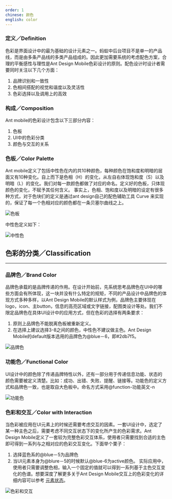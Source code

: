 ```yaml
---
order: 1
chinese: 颜色
english: color
---
```


### 定义／Definition 

色彩是界面设计中的最为基础的设计元素之一。蚂蚁中后台项目不是单一的产品线，而是由多条产品线的多类产品组成的。因此更加需要系统的考虑配色方案，合理的平衡感性与理性是Ant Design Mobile色彩设计的原则。配色设计时设计者需要同时关注以下几个方面：

1. 品牌识别和一致性 
2. 色相间搭配的视觉和谐度以及灵活性 
3. 色彩选择以及调用上的高效 


### 构成／Composition 

Ant mobile的色彩设计包含以下三部分内容：
1. 色板
2. UI中的色彩分类
3. 颜色与交互的关系


### 色板／Color Palette 

Ant mobile定义了包括中性色在内的共10种颜色，每种颜色在饱和度和明暗的层面又有10种变化。自上而下是色相（H）的变化，从左自右体现饱和度（S）以及明暗（L）的变化。我们对每一款颜色都做了对应的命名。定义好的色板，只体现颜色的变化，不赋予其任何含义。
事实上，色相、饱和度以及明暗的设定有很多种方式，对于色块们的定义是通过ant design自己的配色辅助工具 Curve 来实现的，保证了每一个色相对应的颜色都在一条贝塞尔曲线之上。

![色板](https://os.alipayobjects.com/rmsportal/kEcoQTCBsjKdlGZ.png)

中性色定义如下：

![中性色](https://os.alipayobjects.com/rmsportal/VNdsMvNZYwiHjrq.png)
## 色彩的分类／Classification

--- 

### 品牌色／Brand Color 

品牌色承载的是品牌传递的作用。在设计开始前，先系统思考品牌色在UI中的哪些方面会有所体现，这一块并没有什么特定的规矩，不同的产品设计中品牌色的体现方式多种多样，以Ant Design Mobile的默认样式为例，品牌色主要体现在logo，icon、主button，信息的高亮区域或文字链接，配图类设计等处。我们不限定品牌色在具体UI设计中的应用方式，但在色彩的选择有两条要求：
1. 原则上品牌色不能脱离色板被重新定义。
2. 在选择上建议选择3-8之间的颜色，中性色不建议做主色。Ant Design Mobile的default版本选用的品牌色为@blue－6，即#2db7f5。

![品牌色](https://os.alipayobjects.com/rmsportal/lNsYPpUKoOZEwnb.png) 


### 功能色／Functional Color 

UI设计中的颜色除了传递品牌特性以外，还有一部分用于传递信息功能、状态的颜色需要被定义清楚。比如：成功、出错、失败、提醒、链接等。功能色的定义方式和品牌色一致，也是取自大色板中。命名方式采用@function-功能英文-n 

![功能色](https://os.alipayobjects.com/rmsportal/ZhcQaUlPcucnYty.png) 

### 色彩和交互／Color with Interaction  

当色彩被应用在UI元素上的时候还需要考虑交互的因素。一套UI设计中，选定了某一种主色之后，需要考虑不同交互状态下的变化所产生的色彩需求。Ant Design Mobile定义了一套较为完整色彩交互体系，使用者只需要找到合适的主色即可得到一系列与之相对应的色彩交互变化。下面举个栗子：
1. 选择蓝色系的@blue－5为品牌色
2. 当UI元素本身为@blure－5的时候默认@blue-6为active颜色。
实际应用中，使用者只需要调整色相，输入一个固定的值就可以得到一系列基于主色交互变化的色谱。想要深度了解更多关于Ant Design Mobile交互上的色彩变化的详细内容可以参考 [元素状态]()。 

![色彩和交互](https://os.alipayobjects.com/rmsportal/RZtVRWecHMipAOU.png)

